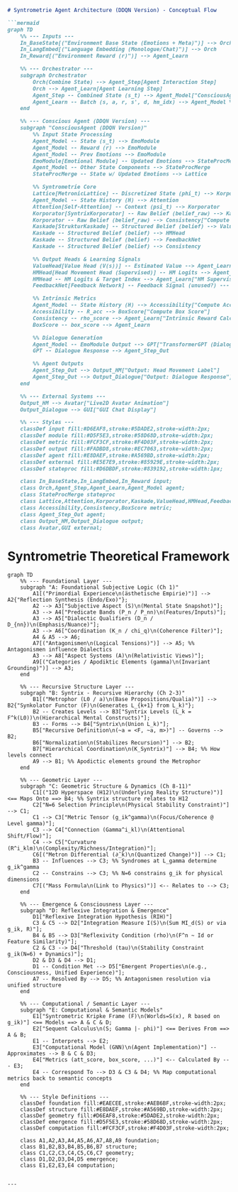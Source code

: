 ```markdown
# Syntrometrie Agent Architecture (DDQN Version) - Conceptual Flow

```mermaid
graph TD
    %% --- Inputs ---
    In_BaseState[("Environment Base State (Emotions + Meta)")] --> Orch
    In_LangEmbed[("Language Embedding (Monologue/Chat)")] --> Orch
    In_Reward[("Environment Reward (r)")] --> Agent_Learn

    %% --- Orchestrator ---
    subgraph Orchestrator
        Orch(Combine State) --> Agent_Step[Agent Interaction Step]
        Orch --> Agent_Learn[Agent Learning Step]
        Agent_Step -- Combined State (s_t) --> Agent_Model["ConsciousAgent (DDQN)"]
        Agent_Learn -- Batch (s, a, r, s', d, hm_idx) --> Agent_Model %% hm_idx was target label
    end

    %% --- Conscious Agent (DDQN Version) ---
    subgraph "ConsciousAgent (DDQN Version)"
        %% Input State Processing
        Agent_Model -- State (s_t) --> EmoModule
        Agent_Model -- Reward (r) --> EmoModule
        Agent_Model -- Prev Emotions --> EmoModule
        EmoModule[Emotional Module] -- Updated Emotions --> StateProcMerge
        Agent_Model -- Other State Components --> StateProcMerge
        StateProcMerge -- State w/ Updated Emotions --> Lattice

        %% Syntrometrie Core
        Lattice[MetronicLattice] -- Discretized State (phi_t) --> Korporator
        Agent_Model -- State History (H) --> Attention
        Attention[Self-Attention] -- Context (psi_t) --> Korporator
        Korporator[SyntrixKorporator] -- Raw Belief (belief_raw) --> Kaskade
        Korporator -- Raw Belief (belief_raw) --> Consistency["Compute Consistency (rho_score)"]
        Kaskade[StrukturKaskade] -- Structured Belief (belief) --> ValueHead
        Kaskade -- Structured Belief (belief) --> HMHead
        Kaskade -- Structured Belief (belief) --> FeedbackNet
        Kaskade -- Structured Belief (belief) --> Consistency

        %% Output Heads & Learning Signals
        ValueHead[Value Head (V(s))] -- Estimated Value --> Agent_Learn["DDQN Value Loss"]
        HMHead[Head Movement Head (Supervised)] -- HM Logits --> Agent_Step_Out["Select HM Label (ArgMax)"]
        HMHead -- HM Logits & Target Index --> Agent_Learn["HM Supervised Loss"]
        FeedbackNet[Feedback Network] -- Feedback Signal (unused?) --- Agent_Model

        %% Intrinsic Metrics
        Agent_Model -- State History (H) --> Accessibility["Compute Accessibility (R_acc)"]
        Accessibility -- R_acc --> BoxScore["Compute Box Score"]
        Consistency -- rho_score --> Agent_Learn["Intrinsic Reward Calc"]
        BoxScore -- box_score --> Agent_Learn

        %% Dialogue Generation
        Agent_Model -- EmoModule Output --> GPT["TransformerGPT (Dialogue)"] %% Uses updated emotions
        GPT -- Dialogue Response --> Agent_Step_Out

        %% Agent Outputs
        Agent_Step_Out --> Output_HM["Output: Head Movement Label"]
        Agent_Step_Out --> Output_Dialogue["Output: Dialogue Response"]
    end

    %% --- External Systems ---
    Output_HM --> Avatar["Live2D Avatar Animation"]
    Output_Dialogue --> GUI["GUI Chat Display"]

    %% --- Styles ---
    classDef input fill:#D6EAF8,stroke:#5DADE2,stroke-width:2px;
    classDef module fill:#D5F5E3,stroke:#58D68D,stroke-width:2px;
    classDef metric fill:#FCF3CF,stroke:#F4D03F,stroke-width:2px;
    classDef output fill:#FADBD8,stroke:#EC7063,stroke-width:2px;
    classDef agent fill:#E8DAEF,stroke:#A569BD,stroke-width:2px;
    classDef external fill:#E5E7E9,stroke:#85929E,stroke-width:2px;
    classDef stateproc fill:#D6DBDF,stroke:#839192,stroke-width:1px;

    class In_BaseState,In_LangEmbed,In_Reward input;
    class Orch,Agent_Step,Agent_Learn,Agent_Model agent;
    class StateProcMerge stateproc
    class Lattice,Attention,Korporator,Kaskade,ValueHead,HMHead,FeedbackNet,EmoModule,GPT module;
    class Accessibility,Consistency,BoxScore metric;
    class Agent_Step_Out agent;
    class Output_HM,Output_Dialogue output;
    class Avatar,GUI external;

```

# Syntrometrie Theoretical Framework

```mermaid
graph TD
    %% --- Foundational Layer ---
    subgraph "A: Foundational Subjective Logic (Ch 1)"
        A1[("Primordial Experience\n(ästhetische Empirie)")] --> A2{"Reflection Synthesis (Endo/Exo)"};
        A2 --> A3["Subjective Aspect (S)\n(Mental State Snapshot)"];
        A3 --> A4["Predicate Bands (P_n / P_nn)\n(Features/Inputs)"];
        A3 --> A5["Dialectic Qualifiers (D_n / D_{nn})\n(Emphasis/Nuance)"];
        A3 --> A6["Coordination (K_n / chi_q)\n(Coherence Filter)"];
        A4 & A5 --> A6;
        A7[("Antagonismen\n(Logical Tensions)")] --> A5; %% Antagonismen influence Dialectics
        A3 --> A8["Aspect Systems (A)\n(Relativistic Views)"];
        A9[("Categories / Apodiktic Elements (gamma)\n(Invariant Grounding)")] --> A3;
    end

    %% --- Recursive Structure Layer ---
    subgraph "B: Syntrix - Recursive Hierarchy (Ch 2-3)"
        B1[("Metrophor (L0 / a)\n(Base Propositions/Qualia)")] --> B2{"Synkolator Functor (F)\n(Generates L_{k+1} from L_k)"};
        B2 -- Creates Levels --> B3["Syntrix Levels (L_k = F^k(L0))\n(Hierarchical Mental Constructs)"];
        B3 -- Forms --> B4["Syntrix\n(Union L_k)"];
        B5["Recursive Definition\n(~a = <F, ~a, m>)"] -- Governs --> B2;
        B6["Normalization\n(Stabilizes Recursion)"] --> B2;
        B7["Hierarchical Coordination\n(K_Syntrix)"] --> B4; %% How levels connect
        A9 --> B1; %% Apodictic elements ground the Metrophor
    end

    %% --- Geometric Layer ---
    subgraph "C: Geometric Structure & Dynamics (Ch 8-11)"
        C1[("12D Hyperspace (H12)\n(Underlying Reality Structure)")] <== Maps Onto ==> B4; %% Syntrix structure relates to H12
        C2["N=6 Selection Principle\n(Physical Stability Constraint)"] --> C1;
        C1 --> C3["Metric Tensor (g_ik^gamma)\n(Focus/Coherence @ Level gamma)"];
        C3 --> C4["Connection (Gamma^i_kl)\n(Attentional Shift/Flow)"];
        C4 --> C5["Curvature (R^i_klm)\n(Complexity/Richness/Integration)"];
        C6[("Metron Differential (∂̃_k)\n(Quantized Change)")] --> C1;
        B3 -- Influences --> C3; %% Syndromes at L_gamma determine g_ik^gamma
        C2 -- Constrains --> C3; %% N=6 constrains g_ik for physical dimensions
        C7[("Mass Formula\n(Link to Physics)")] <-- Relates to --> C3;
    end

    %% --- Emergence & Consciousness Layer ---
    subgraph "D: Reflexive Integration & Emergence"
        D1["Reflexive Integration Hypothesis (RIH)"]
        C3 & C5 --> D2["Integration Measure I(S)\n(Sum MI_d(S) or via g_ik, R)"];
        B4 & B5 --> D3["Reflexivity Condition (rho)\n(F^n ~ Id or Feature Similarity)"];
        C2 & C3 --> D4["Threshold (tau)\n(Stability Constraint g_ik(N=6) + Dynamics)"];
        D2 & D3 & D4 --> D1;
        D1 -- Condition Met --> D5["Emergent Properties\n(e.g., Consciousness, Unified Experience)"];
        A7 -- Resolved By --> D5; %% Antagonismen resolution via unified structure
    end

    %% --- Computational / Semantic Layer ---
    subgraph "E: Computational & Semantic Models"
        E1["Syntrometric Kripke Frame (F)\n(Worlds=S(x), R based on g_ik)"] <== Models ==> A & C & D;
        E2["Sequent Calculus\n(S; Gamma |- phi)"] <== Derives From ==> A & B;
        E1 -- Interprets --> E2;
        E3["Computational Model (GNN)\n(Agent Implementation)"] -- Approximates --> B & C & D3;
        E4["Metrics (att_score, box_score, ...)"] <-- Calculated By --- E3;
        E4 -- Correspond To --> D3 & C3 & D4; %% Map computational metrics back to semantic concepts
    end

    %% --- Style Definitions ---
    classDef foundation fill:#EAECEE,stroke:#AEB6BF,stroke-width:2px;
    classDef structure fill:#E8DAEF,stroke:#A569BD,stroke-width:2px;
    classDef geometry fill:#D6EAF8,stroke:#5DADE2,stroke-width:2px;
    classDef emergence fill:#D5F5E3,stroke:#58D68D,stroke-width:2px;
    classDef computation fill:#FCF3CF,stroke:#F4D03F,stroke-width:2px;

    class A1,A2,A3,A4,A5,A6,A7,A8,A9 foundation;
    class B1,B2,B3,B4,B5,B6,B7 structure;
    class C1,C2,C3,C4,C5,C6,C7 geometry;
    class D1,D2,D3,D4,D5 emergence;
    class E1,E2,E3,E4 computation;
```
```

---
